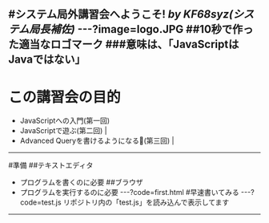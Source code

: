 #システム局外講習会へようこそ!
*by KF68syz(システム局長補佐)*
---?image=logo.JPG
##10秒で作った適当なロゴマーク
###意味は、「JavaScriptはJavaではない」
---
# この講習会の目的
- JavaScriptへの入門(第一回)
- JavaScriptで遊ぶ(第二回) |
- Advanced Queryを書けるようになる(第三回) |
---
#準備
##テキストエディタ
- プログラムを書くのに必要
##ブラウザ
- プログラムを実行するのに必要
---?code=first.html
#早速書いてみる
---?code=test.js
リポジトリ内の「test.js」を読み込んで表示してます

---
